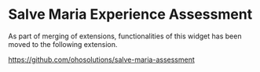 # Salve Maria Experience Assessment

As part of merging of extensions, functionalities of this widget has been moved to the following extension. 

https://github.com/ohosolutions/salve-maria-assessment

